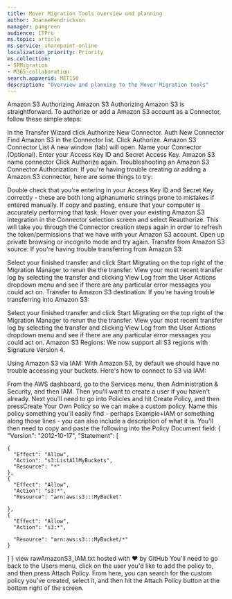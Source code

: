 ```yaml
---
title: Mover Migration Tools overview and planning
author: JoanneHendrickson
manager: pamgreen
audience: ITPro
ms.topic: article
ms.service: sharepoint-online
localization_priority: Priority
ms.collection: 
- SPMigration
- M365-collaboration
search.appverid: MET150
description: "Overview and planning to the Mover Migration tools"
---
```

Amazon S3
Authorizing Amazon S3
Authorizing Amazon S3 is straightforward. To authorize or add a Amazon S3 account as a Connector, follow these simple steps:

In the Transfer Wizard click Authorize New Connector.
Auth New Connector
Find Amazon S3 in the Connector list.
Click Authorize.
Amazon S3 Connector List
A new window (tab) will open. Name your Connector (Optional).
Enter your Access Key ID and Secret Access Key.
Amazon S3 name connector
Click Authorize again.
Troubleshooting an Amazon S3 Connector
Authorization: If you're having trouble creating or adding a Amazon S3 connector, here are some things to try:

Double check that you're entering in your Access Key ID and Secret Key correctly - these are both long alphanumeric strings prone to mistakes if entered manually. If copy and pasting, ensure that your computer is accurately performing that task.
Hover over your existing Amazon S3 integration in the Connector selection screen and select Reauthorize. This will take you through the Connector creation steps again in order to refresh the token/permissions that we have with your Amazon S3 account.
Open up private browsing or incognito mode and try again.
Transfer from Amazon S3 source: If you're having trouble transferring from Amazon S3:

Select your finished transfer and click Start Migrating on the top right of the Migration Manager to rerun the the transfer.
View your most recent transfer log by selecting the transfer and clicking View Log from the User Actions dropdown menu and see if there are any particular error messages you could act on.
Transfer to Amazon S3 destination: If you're having trouble transferring into Amazon S3:

Select your finished transfer and click Start Migrating on the top right of the Migration Manager to rerun the the transfer.
View your most recent transfer log by selecting the transfer and clicking View Log from the User Actions dropdown menu and see if there are any particular error messages you could act on.
Amazon S3 Regions: We now support all S3 regions with Signature Version 4.

Using Amazon S3 via IAM: With Amazon S3, by default we should have no trouble accessing your buckets. Here's how to connect to S3 via IAM:

From the AWS dashboard, go to the ﻿Services﻿ menu, then Administration & Security, and then IAM.
Then you'll want to create a user if you haven't already.
Next you'll need to go into Policies and hit Create Policy, and then press﻿Create Your Own Policy so we can make a custom policy.
Name this policy something you'll easily find - perhaps Example+﻿IAM﻿ or something along those lines - you can also include a description of what it is. You'll then need to copy and paste the following into the Policy Document field:
{
  "Version": "2012-10-17",
  "Statement": [

    {
      "Effect": "Allow",
      "Action": "s3:ListAllMyBuckets",
      "Resource": "*"
    },
    {
      "Effect": "Allow",
      "Action": "s3:*",
      "Resource": "arn:aws:s3:::MyBucket"

    },
    {
      "Effect": "Allow",
      "Action": "s3:*",

      "Resource": "arn:aws:s3:::MyBucket/*"
    }
  ]
}
view rawAmazonS3_IAM.txt hosted with ❤ by GitHub
You'll need to go back to the Users menu, click on the user you'd like to add the policy to, and then press Attach Policy. From here, you can search for the custom policy you've created, select it, and then hit the Attach Policy button at the bottom right of the screen.
